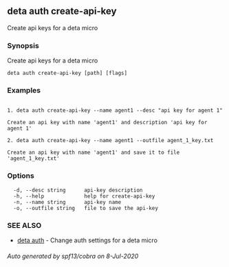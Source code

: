 ## deta auth create-api-key

Create api keys for a deta micro

### Synopsis

Create api keys for a deta micro

```
deta auth create-api-key [path] [flags]
```

### Examples

```

1. deta auth create-api-key --name agent1 --desc "api key for agent 1"

Create an api key with name 'agent1' and description 'api key for agent 1'

2. deta auth create-api-key --name agent1 --outfile agent_1_key.txt

Create an api key with name 'agent1' and save it to file 'agent_1_key.txt'
```

### Options

```
  -d, --desc string      api-key description
  -h, --help             help for create-api-key
  -n, --name string      api-key name
  -o, --outfile string   file to save the api-key
```

### SEE ALSO

* [deta auth](deta_auth.md)	 - Change auth settings for a deta micro

###### Auto generated by spf13/cobra on 8-Jul-2020
